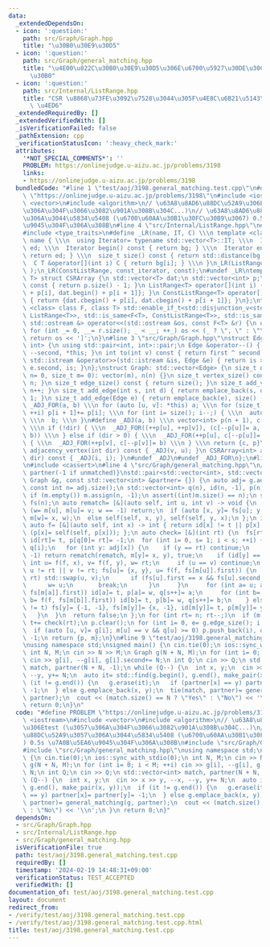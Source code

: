 ```yaml
---
data:
  _extendedDependsOn:
  - icon: ':question:'
    path: src/Graph/Graph.hpp
    title: "\u30B0\u30E9\u30D5"
  - icon: ':question:'
    path: src/Graph/general_matching.hpp
    title: "\u4E00\u822C\u30B0\u30E9\u30D5\u306E\u6700\u5927\u30DE\u30C3\u30C1\u30F3\
      \u30B0"
  - icon: ':question:'
    path: src/Internal/ListRange.hpp
    title: "CSR \u8868\u73FE\u3092\u7528\u3044\u305F\u4E8C\u6B21\u5143\u914D\u5217\
      \ \u4ED6"
  _extendedRequiredBy: []
  _extendedVerifiedWith: []
  _isVerificationFailed: false
  _pathExtension: cpp
  _verificationStatusIcon: ':heavy_check_mark:'
  attributes:
    '*NOT_SPECIAL_COMMENTS*': ''
    PROBLEM: https://onlinejudge.u-aizu.ac.jp/problems/3198
    links:
    - https://onlinejudge.u-aizu.ac.jp/problems/3198
  bundledCode: "#line 1 \"test/aoj/3198.general_matching.test.cpp\"\n#define PROBLEM\
    \ \"https://onlinejudge.u-aizu.ac.jp/problems/3198\"\n#include <iostream>\n#include\
    \ <vector>\n#include <algorithm>\n// \u63A8\u8AD6\u88DC\u52A9\u306Etest (\u3057\
    \u306A\u304F\u3066\u3082\u901A\u308B\u304C...)\n// \u63A8\u8AD6\u88DC\u52A9\u3057\
    \u306A\u3044\u5834\u5408 (\u6700\u60AA\u30B1\u30FC\u30B9\u3067) 0.5s \u7A0B\u5EA6\
    \u9045\u304F\u306A\u308B\n#line 4 \"src/Internal/ListRange.hpp\"\n#include <iterator>\n\
    #include <type_traits>\n#define _LR(name, IT, C) \\\n template <class T> struct\
    \ name { \\\n  using Iterator= typename std::vector<T>::IT; \\\n  Iterator bg,\
    \ ed; \\\n  Iterator begin() const { return bg; } \\\n  Iterator end() const {\
    \ return ed; } \\\n  size_t size() const { return std::distance(bg, ed); } \\\n\
    \  C T &operator[](int i) C { return bg[i]; } \\\n }\n_LR(ListRange, iterator,\
    \ );\n_LR(ConstListRange, const_iterator, const);\n#undef _LR\ntemplate <class\
    \ T> struct CSRArray {\n std::vector<T> dat;\n std::vector<int> p;\n size_t size()\
    \ const { return p.size() - 1; }\n ListRange<T> operator[](int i) { return {dat.begin()\
    \ + p[i], dat.begin() + p[i + 1]}; }\n ConstListRange<T> operator[](int i) const\
    \ { return {dat.cbegin() + p[i], dat.cbegin() + p[i + 1]}; }\n};\ntemplate <template\
    \ <class> class F, class T> std::enable_if_t<std::disjunction_v<std::is_same<F<T>,\
    \ ListRange<T>>, std::is_same<F<T>, ConstListRange<T>>, std::is_same<F<T>, CSRArray<T>>>,\
    \ std::ostream &> operator<<(std::ostream &os, const F<T> &r) {\n os << '[';\n\
    \ for (int _= 0, __= r.size(); _ < __; ++_) os << (_ ? \", \" : \"\") << r[_];\n\
    \ return os << ']';\n}\n#line 3 \"src/Graph/Graph.hpp\"\nstruct Edge: std::pair<int,\
    \ int> {\n using std::pair<int, int>::pair;\n Edge &operator--() { return --first,\
    \ --second, *this; }\n int to(int v) const { return first ^ second ^ v; }\n friend\
    \ std::istream &operator>>(std::istream &is, Edge &e) { return is >> e.first >>\
    \ e.second, is; }\n};\nstruct Graph: std::vector<Edge> {\n size_t n;\n Graph(size_t\
    \ n= 0, size_t m= 0): vector(m), n(n) {}\n size_t vertex_size() const { return\
    \ n; }\n size_t edge_size() const { return size(); }\n size_t add_vertex() { return\
    \ n++; }\n size_t add_edge(int s, int d) { return emplace_back(s, d), size() -\
    \ 1; }\n size_t add_edge(Edge e) { return emplace_back(e), size() - 1; }\n#define\
    \ _ADJ_FOR(a, b) \\\n for (auto [u, v]: *this) a; \\\n for (size_t i= 0; i < n;\
    \ ++i) p[i + 1]+= p[i]; \\\n for (int i= size(); i--;) { \\\n  auto [u, v]= (*this)[i];\
    \ \\\n  b; \\\n }\n#define _ADJ(a, b) \\\n vector<int> p(n + 1), c(size() << !dir);\
    \ \\\n if (!dir) { \\\n  _ADJ_FOR((++p[u], ++p[v]), (c[--p[u]]= a, c[--p[v]]=\
    \ b)) \\\n } else if (dir > 0) { \\\n  _ADJ_FOR(++p[u], c[--p[u]]= a) \\\n } else\
    \ { \\\n  _ADJ_FOR(++p[v], c[--p[v]]= b) \\\n } \\\n return {c, p}\n CSRArray<int>\
    \ adjacency_vertex(int dir) const { _ADJ(v, u); }\n CSRArray<int> adjacency_edge(int\
    \ dir) const { _ADJ(i, i); }\n#undef _ADJ\n#undef _ADJ_FOR\n};\n#line 2 \"src/Graph/general_matching.hpp\"\
    \n#include <cassert>\n#line 4 \"src/Graph/general_matching.hpp\"\n// {matching,\
    \ partner(-1 if unmatched)}\nstd::pair<std::vector<int>, std::vector<int>> general_matching(const\
    \ Graph &g, const std::vector<int> &partner= {}) {\n auto adj= g.adjacency_vertex(0);\n\
    \ const int n= adj.size();\n std::vector<int> q(n), id(n, -1), p(n), m(partner);\n\
    \ if (m.empty()) m.assign(n, -1);\n assert((int)m.size() == n);\n std::vector<Edge>\
    \ fs(n);\n auto rematch= [&](auto self, int u, int v) -> void {\n  int w;\n  if\
    \ (w= m[u], m[u]= v; w == -1) return;\n  if (auto [x, y]= fs[u]; y == -1) self(self,\
    \ m[w]= x, w);\n  else self(self, x, y), self(self, y, x);\n };\n int t= 0;\n\
    \ auto f= [&](auto self, int x) -> int { return id[x] != t || p[x] == -1 ? x :\
    \ (p[x]= self(self, p[x])); };\n auto check= [&](int rt) {\n  fs[rt]= {-1, -1},\
    \ id[rt]= t, p[q[0]= rt]= -1;\n  for (int i= 0, s= 1; i < s; ++i) {\n   int x=\
    \ q[i];\n   for (int y: adj[x]) {\n    if (y == rt) continue;\n    if (m[y] ==\
    \ -1) return rematch(rematch, m[y]= x, y), true;\n    if (id[y] == t) {\n    \
    \ int u= f(f, x), v= f(f, y), w= rt;\n     if (u == v) continue;\n     for (;\
    \ u != rt || v != rt; fs[u]= {x, y}, u= f(f, fs[m[u]].first)) {\n      if (v !=\
    \ rt) std::swap(u, v);\n      if (fs[u].first == x && fs[u].second == y) {\n \
    \      w= u;\n       break;\n      }\n     }\n     for (int a= u; a != w; a= f(f,\
    \ fs[m[a]].first)) id[a]= t, p[a]= w, q[s++]= a;\n     for (int b= v; b != w;\
    \ b= f(f, fs[m[b]].first)) id[b]= t, p[b]= w, q[s++]= b;\n    } else if (id[m[y]]\
    \ != t) fs[y]= {-1, -1}, fs[m[y]]= {x, -1}, id[m[y]]= t, p[m[y]]= y, q[s++]= m[y];\n\
    \   }\n  }\n  return false;\n };\n for (int rt= n; rt--;)\n  if (m[rt] == -1)\
    \ t+= check(rt);\n p.clear();\n for (int i= 0, e= g.edge_size(); i < e; ++i)\n\
    \  if (auto [u, v]= g[i]; m[u] == v && q[u] >= 0) p.push_back(i), q[u]= q[v]=\
    \ -1;\n return {p, m};\n}\n#line 9 \"test/aoj/3198.general_matching.test.cpp\"\
    \nusing namespace std;\nsigned main() {\n cin.tie(0);\n ios::sync_with_stdio(0);\n\
    \ int N, M;\n cin >> N >> M;\n Graph g(N + N, M);\n for (int i= 0; i < M; ++i)\
    \ cin >> g[i], --g[i], g[i].second+= N;\n int Q;\n cin >> Q;\n std::vector<int>\
    \ match, partner(N + N, -1);\n while (Q--) {\n  int x, y;\n  cin >> x >> y, --x,\
    \ --y, y+= N;\n  auto it= std::find(g.begin(), g.end(), make_pair(x, y));\n  if\
    \ (it != g.end()) {\n   g.erase(it);\n   if (partner[x] == y) partner[x]= partner[y]=\
    \ -1;\n  } else g.emplace_back(x, y);\n  tie(match, partner)= general_matching(g,\
    \ partner);\n  cout << (match.size() == N ? \"Yes\" : \"No\") << '\\n';\n }\n\
    \ return 0;\n}\n"
  code: "#define PROBLEM \"https://onlinejudge.u-aizu.ac.jp/problems/3198\"\n#include\
    \ <iostream>\n#include <vector>\n#include <algorithm>\n// \u63A8\u8AD6\u88DC\u52A9\
    \u306Etest (\u3057\u306A\u304F\u3066\u3082\u901A\u308B\u304C...)\n// \u63A8\u8AD6\
    \u88DC\u52A9\u3057\u306A\u3044\u5834\u5408 (\u6700\u60AA\u30B1\u30FC\u30B9\u3067\
    ) 0.5s \u7A0B\u5EA6\u9045\u304F\u306A\u308B\n#include \"src/Graph/Graph.hpp\"\n\
    #include \"src/Graph/general_matching.hpp\"\nusing namespace std;\nsigned main()\
    \ {\n cin.tie(0);\n ios::sync_with_stdio(0);\n int N, M;\n cin >> N >> M;\n Graph\
    \ g(N + N, M);\n for (int i= 0; i < M; ++i) cin >> g[i], --g[i], g[i].second+=\
    \ N;\n int Q;\n cin >> Q;\n std::vector<int> match, partner(N + N, -1);\n while\
    \ (Q--) {\n  int x, y;\n  cin >> x >> y, --x, --y, y+= N;\n  auto it= std::find(g.begin(),\
    \ g.end(), make_pair(x, y));\n  if (it != g.end()) {\n   g.erase(it);\n   if (partner[x]\
    \ == y) partner[x]= partner[y]= -1;\n  } else g.emplace_back(x, y);\n  tie(match,\
    \ partner)= general_matching(g, partner);\n  cout << (match.size() == N ? \"Yes\"\
    \ : \"No\") << '\\n';\n }\n return 0;\n}"
  dependsOn:
  - src/Graph/Graph.hpp
  - src/Internal/ListRange.hpp
  - src/Graph/general_matching.hpp
  isVerificationFile: true
  path: test/aoj/3198.general_matching.test.cpp
  requiredBy: []
  timestamp: '2024-02-19 14:48:31+09:00'
  verificationStatus: TEST_ACCEPTED
  verifiedWith: []
documentation_of: test/aoj/3198.general_matching.test.cpp
layout: document
redirect_from:
- /verify/test/aoj/3198.general_matching.test.cpp
- /verify/test/aoj/3198.general_matching.test.cpp.html
title: test/aoj/3198.general_matching.test.cpp
---
```

